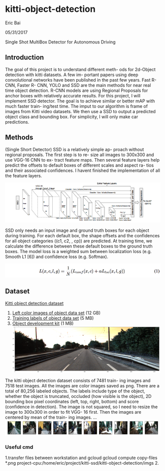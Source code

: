 # kitti-object-detection
Eric Bai

05/31/2017

Single Shot MultiBox Detector for Autonomous Driving

## Introduction

The goal of this project is to understand different meth- ods for 2d-Object detection with kitti datasets. A few im- portant papers using deep convolutional networks have been published in the past few years. Fast R-CNN, Faster R- CNN, YOLO and SSD are the main methods for near real time object detection. R-CNN models are using Regional Proposals for anchor boxes with relatively accurate results. For this project, I will implement SSD detector. The goal is to achieve similar or better mAP with much faster train- ing/test time. The imput to our algorithm is frame of images from Kitti video datasets. We then use a SSD to output a predicted object class and bounding box. For simplicity, I will only make car predictions.

## Methods

(Single Short Detector) SSD is a relatively simple ap- proach without regional proposals. The first step is to re- size all images to 300x300 and use VGG-16 CNN to ex- tract feature maps. Then several feature layers help predict the offsets to default boxes of different scales and aspect ra- tios and their associated confidences. I havent finished the implementation of all the feature layers.  

![](imgs/SSD.png)  

SSD only needs an input image and ground truth boxes for each object during training. For each default box, the shape offsets and the confidences for all object categories ((c1, c2, , cp)) are predicted. At training time, we calculate the difference between these default boxes to the ground truth boxes. The model loss is a weighted sum between localization loss (e.g. Smooth L1 [6]) and confidence loss (e.g. Softmax).  

![](imgs/loss_func.png)  

## Dataset

[Kitti object detection dataset](http://www.cvlibs.net/datasets/kitti/eval_object.php)
1. [Left color images of object data set](http://www.cvlibs.net/download.php?file=data_object_image_2.zip) (12 GB)
2. [Training labels of object data set](http://www.cvlibs.net/download.php?file=data_object_label_2.zip) (5 MB)
3. [Object development kit](http://kitti.is.tue.mpg.de/kitti/devkit_object.zip) (1 MB)  
![](imgs/pre_process_image.png)

The kitti object detection dataset consists of 7481 train- ing images and 7518 test images. All the images are color images saved as png. There are a total of 80,256 labeled objects. The labels include type of the object, whether the object is truncated, occluded (how visible is the object), 2D bounding box pixel coordinates (left, top, right, bottom) and score (confidence in detection). The image is not squared, so I need to resize the image to 300x300 in order to fit VGG- 16 first. Then the images are centered by mean of the train- ing images.
...![](imgs/resized_img.png)
### Useful cmd

1.transfer files between workstation and gcloud
gcloud compute copy-files *.png project-cpu:/home/eric/project/kitti-ssd/kitti-object-detection/imgs
2. 
